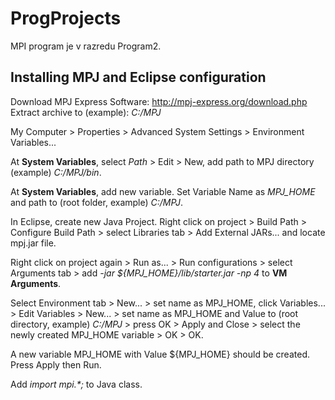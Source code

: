 # ProgProjects

MPI program je v razredu Program2.

## Installing MPJ and Eclipse configuration
Download MPJ Express Software: http://mpj-express.org/download.php
Extract archive to (example): *C:/MPJ*

My Computer > Properties > Advanced System Settings > Environment Variables...

At **System Variables**, select *Path* > Edit > New, add path to MPJ directory (example) *C:/MPJ/bin*.

At **System Variables**, add new variable. Set Variable Name as *MPJ_HOME* and path to (root folder, example) *C:/MPJ*.

In Eclipse, create new Java Project. Right click on project > Build Path > Configure Build Path > select Libraries tab > Add External JARs... and locate mpj.jar file.

Right click on project again > Run as... > Run configurations > select Arguments tab > add *-jar ${MPJ_HOME}/lib/starter.jar -np 4* to **VM Arguments**.

Select Environment tab > New... > set name as MPJ_HOME, click Variables... > Edit Variables > New... > set name as MPJ_HOME and Value to (root directory, example) *C:/MPJ* > press OK > Apply and Close > select the newly created MPJ_HOME variable > OK > OK.

A new variable MPJ_HOME with Value ${MPJ_HOME} should be created.
Press Apply then Run.

Add *import mpi.\*;* to Java class.
